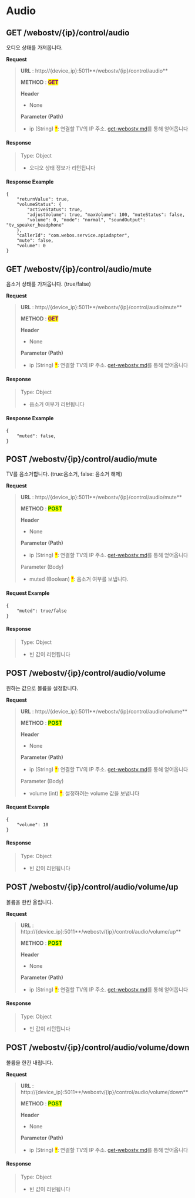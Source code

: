 # Audio

## GET /webostv/{ip}/control/audio

오디오 상태를 가져옵니다.

**Request**

> **URL** : http://{device\_ip}:5011**/webostv/{ip}/control/audio**
>
> **METHOD** : <mark style="color:purple;">**GET**</mark>
>
> **Header**&#x20;
>
> * None
>
> **Parameter (Path)**
>
> * ip (String) <mark style="color:red;">\*</mark>: 연결할 TV의 IP 주소. [get-webostv.md](../get-webostv.md "mention")를 통해 얻어옵니다

#### Response

> Type: Object
>
> * 오디오 상태 정보가 리턴됩니다

#### Response Example

```
{
    "returnValue": true,
    "volumeStatus": {
        "activeStatus": true,
        "adjustVolume": true, "maxVolume": 100, "muteStatus": false,
        "volume": 0, "mode": "normal", "soundOutput": "tv_speaker_headphone"
    },
    "callerId": "com.webos.service.apiadapter",
    "mute": false,
    "volume": 0
}
```



## GET /webostv/{ip}/control/audio/mute

음소거 상태를 가져옵니다. (true/false)

**Request**

> **URL** : http://{device\_ip}:5011**/webostv/{ip}/control/audio/mute**
>
> **METHOD** : <mark style="color:purple;">**GET**</mark>
>
> **Header**&#x20;
>
> * None
>
> **Parameter (Path)**
>
> * ip (String) <mark style="color:red;">\*</mark>: 연결할 TV의 IP 주소. [get-webostv.md](../get-webostv.md "mention")를 통해 얻어옵니다

#### Response

> Type: Object
>
> * 음소거 여부가 리턴됩니다

#### Response Example

```
{
    "muted": false,
}
```



## POST /webostv/{ip}/control/audio/mute

TV를 음소거합니다. (true:음소거, false: 음소거 해제)

**Request**

> **URL** : http://{device\_ip}:5011**/webostv/{ip}/control/audio/mute**
>
> **METHOD** : <mark style="color:green;">**POST**</mark>
>
> **Header**&#x20;
>
> * None
>
> **Parameter (Path)**
>
> * ip (String) <mark style="color:red;">\*</mark>: 연결할 TV의 IP 주소. [get-webostv.md](../get-webostv.md "mention")를 통해 얻어옵니다
>
> Parameter (Body)
>
> * muted (Boolean) <mark style="color:red;">\*</mark>: 음소거 여부를 보냅니다.

#### Request Example

```
{
    "muted": true/false
}
```

#### Response

> Type: Object
>
> * 빈 값이 리턴됩니다

## POST /webostv/{ip}/control/audio/volume

원하는 값으로 볼륨을 설정합니다.

**Request**

> **URL** : http://{device\_ip}:5011**/webostv/{ip}/control/audio/volume**
>
> **METHOD** : <mark style="color:green;">**POST**</mark>
>
> **Header**&#x20;
>
> * None
>
> **Parameter (Path)**
>
> * ip (String) <mark style="color:red;">\*</mark>: 연결할 TV의 IP 주소. [get-webostv.md](../get-webostv.md "mention")를 통해 얻어옵니다
>
> Parameter (Body)
>
> * volume (int) <mark style="color:red;">\*</mark>: 설정하려는 volume 값을 보냅니다

#### Request Example

```
{
    "volume": 10
}
```

#### Response

> Type: Object
>
> * 빈 값이 리턴됩니다



## POST /webostv/{ip}/control/audio/volume/up

볼륨을 한칸 올립니다.

**Request**

> **URL** : http://{device\_ip}:5011**/webostv/{ip}/control/audio/volume/up**
>
> **METHOD** : <mark style="color:green;">**POST**</mark>
>
> **Header**&#x20;
>
> * None
>
> **Parameter (Path)**
>
> * ip (String) <mark style="color:red;">\*</mark>: 연결할 TV의 IP 주소. [get-webostv.md](../get-webostv.md "mention")를 통해 얻어옵니다

#### Response

> Type: Object
>
> * 빈 값이 리턴됩니다

####

## POST /webostv/{ip}/control/audio/volume/down

볼륨을 한칸 내립니다.

**Request**

> **URL** : http://{device\_ip}:5011**/webostv/{ip}/control/audio/volume/down**
>
> **METHOD** : <mark style="color:green;">**POST**</mark>
>
> **Header**&#x20;
>
> * None
>
> **Parameter (Path)**
>
> * ip (String) <mark style="color:red;">\*</mark>: 연결할 TV의 IP 주소. [get-webostv.md](../get-webostv.md "mention")를 통해 얻어옵니다

#### Response

> Type: Object
>
> * 빈 값이 리턴됩니다
